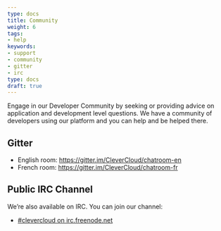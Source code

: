 ```yaml
---
type: docs
title: Community
weight: 6
tags:
- help
keywords:
- support
- community
- gitter
- irc
type: docs
draft: true
---
```


Engage in our Developer Community by seeking or providing advice on application and development level questions. We have a community of developers using our platform and you can help and be helped there.

## Gitter

* English room: https://gitter.im/CleverCloud/chatroom-en
* French room: https://gitter.im/CleverCloud/chatroom-fr

## Public IRC Channel

We’re also available on IRC. You can join our channel:

* [#clevercloud on irc.freenode.net](irc://irc.freenode.net:6667/clevercloud)
